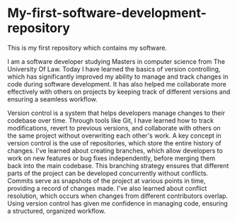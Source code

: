 # My-first-software-development-repository
This is my first repository which contains my software.

I am a software developer studying Masters in computer science from The University Of Law.
Today I have learned the basics of version controlling, which has significantly improved my ability to manage and track changes in code during software development. It has also helped me collaborate more effectively with others on projects by keeping track of different versions and ensuring a seamless workflow.

Version control is a system that helps developers manage changes to their codebase over time. Through tools like Git, I have learned how to track modifications, revert to previous versions, and collaborate with others on the same project without overwriting each other's work. A key concept in version control is the use of repositories, which store the entire history of changes. I’ve learned about creating branches, which allow developers to work on new features or bug fixes independently, before merging them back into the main codebase. This branching strategy ensures that different parts of the project can be developed concurrently without conflicts. Commits serve as snapshots of the project at various points in time, providing a record of changes made. I've also learned about conflict resolution, which occurs when changes from different contributors overlap. Using version control has given me confidence in managing code, ensuring a structured, organized workflow.
